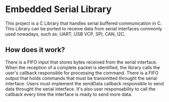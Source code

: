 # Embedded Serial Library

This project is a C Library that handles serial buffered communication in C. This Library can be ported to 
receive data from serial interfaces commonly used nowadays, such as: UART, USB VCP, SPI, CAN, I2C.

## How does it work?

There is a FIFO input that stores bytes received from the serial interface. When the reception of a complete packet is identified, the library calls the user's callback responsible for processing the command.
There is a FIFO output that holds commands that must be transmitted throught the serial interface. Users 
must implement the sendData callback responsible to send data throught the serial interface. It's also user responsability to call the callback every time the interface is ready to send more data.
